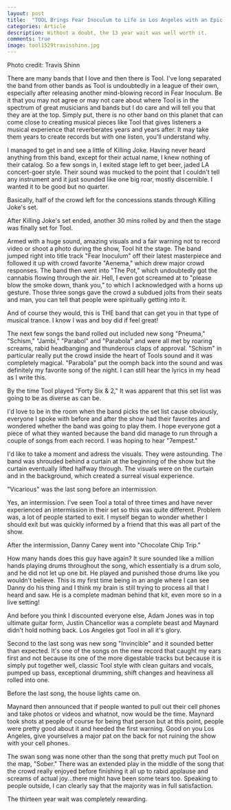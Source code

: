 ```yaml
---
layout: post
title:  "TOOL Brings Fear Inoculum to Life in Los Angeles with an Epic Staples Center Performance"
categories: Article
description: Without a doubt, the 13 year wait was well worth it.
comments: true
image: tool1529travisshinn.jpg
---
```

Photo credit: Travis Shinn

There are many bands that I love and then there is Tool. I've long separated the band from other bands as Tool is undoubtedly in
a league of their own, especially after releasing another mind-blowing record in Fear Inoculum. Be it that you may not agree or may
not care about where Tool is in the spectrum of great musicians and bands but I do care and will tell you that they are at the top.
Simply put, there is no other band on this planet that can come close to creating musical pieces like Tool that gives listeners a musical
experience that reverberates years and years after. It may take them years to create records but with one listen, you'll understand why.

I managed to get in and see a little of Killing Joke. Having never heard anything from this band, except for their actual name,
I knew nothing of their catalog. So a few songs in, I exited stage left to get beer, jaded LA concert-goer style. Their sound was 
mucked to the point that I couldn't tell any instrument and it just sounded like one big roar, mostly discernible. I wanted it to be
good but no quarter.

Basically, half of the crowd left for the concessions stands through Killing Joke's set. 

After Killing Joke's set ended, another 30 mins rolled by and then the stage was finally set for Tool.

Armed with a huge sound, amazing visuals and a fair warning not to record video or shoot a photo during the show, Tool hit the stage. The band jumped right into title track "Fear Inoculum" off their latest masterpiece and followed it up with crowd favorite "Aenema," which drew major crowd responses. The band then went into "The Pot," which undoubtedly got the cannabis flowing through the air. Hell, I even got screamed at to "please blow the smoke down, thank you," to which I acknowledged with a horns up gesture. Those three songs gave the crowd a subdued jolts from their seats and man, you can tell that people were spiritually getting into it.

And of course they would, this is THE band that can get you in that type of musical trance. I know I was and boy did if feel great!

The next few songs the band rolled out included new song "Pneuma," "Schism," "Jambi," "Parabol" and "Parabola" and were all met
by roaring screams, rabid headbanging and thunderous claps of approval. "Schism" in particular really put the crowd inside the heart
of Tools sound and it was completely magical. "Parabola" put the oomph back into the sound and was definitely my favorite song 
of the night. I can still hear the lyrics in my head as I write this.

By the time Tool played "Forty Six & 2," It was apparent that this set list was going to be as diverse as can be. 

I'd love to be in the room when the band picks the set list cause obviously, everyone I spoke with before and after the show had
their favorites and wondered whether the band was going to play them. I hope everyone got a piece of what they wanted because 
the band did manage to run through a couple of songs from each record. I was hoping to hear "7empest."

I'd like to take a moment and adress the visuals. They were astounding. The band was shrouded behind a curtain at the beginning
of the show but the curtain eventually lifted halfway through. The visuals were on the curtain and in the background, which created
a surreal visual experience.

"Vicarious" was the last song before an intermission. 

Yes, an intermission. I've seen Tool a total of three times and have never experienced an intermission in their set so this 
was quite different. Problem was, a lot of people started to exit. I myself began to wonder whether I should exit but was quickly
informed by a friend that this was all part of the show. 

After the intermission, Danny Carey went into "Chocolate Chip Trip."

How many hands does this guy have again? It sure sounded like a million hands playing drums throughout the song, which essentially
is a drum solo, and he did not let up one bit. He played and punished those drums like you wouldn't believe. This is my first time 
being in an angle where I can see Danny do his thing and I think my brain is still trying to process all that I heard and saw. 
He is a complete madman behind that kit, even more so in a live setting!

And before you think I discounted everyone else, Adam Jones was in top ultimate guitar form, Justin Chancellor was a complete beast and 
Maynard didn't hold nothing back. Los Angeles got Tool in all it's glory.

Second to the last song was new song "Invincible" and it sounded better than expected. It's one of the songs on the new record
that caught my ears first and not because its one of the more digestable tracks but because it is simply put together well, 
classic Tool style with clean guitars and vocals, pumped up bass, exceptional drumming, shift changes and heaviness all rolled 
into one.

Before the last song, the house lights came on.

Maynard then announced that if people wanted to pull out their cell phones and take photos or videos and whatnot, now would be
the time. Maynard took shots at people of course for being that person but at this point, people were pretty good about it and
heeded the first warning. Good on you Los Angeles, give yourselves a major pat on the back for not ruining the show with your cell phones.

The swan song was none other than the song that pretty much put Tool on the map, "Sober." There was an extended play in the middle 
of the song that the crowd really enjoyed before finishing it all up to rabid applause and screams of actual joy...there might have
been some tears too. Speaking to people outside, I can clearly say that the majority was in full satisfaction. 

The thirteen year wait was completely rewarding. 
